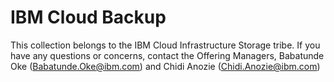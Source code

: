 # IBM Cloud Backup

This collection belongs to the IBM Cloud Infrastructure Storage tribe. If you have any questions or concerns, contact the Offering Managers, Babatunde Oke (Babatunde.Oke@ibm.com) and  Chidi Anozie (Chidi.Anozie@ibm.com)
